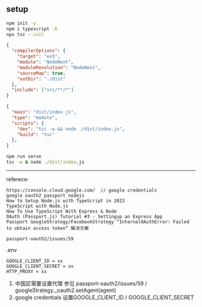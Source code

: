 ## setup

```cmd
npm init -y
npm i typescript -D
npx tsc --init
```

```json
{
  "compilerOptions": {
    "target": "es5",
    "module": "NodeNext",
    "moduleResolution": "NodeNext",
    "sourceMap": true,
    "outDir": "./dist"
  },
  "include": ["src/**/*"]
}
```

```json
{
  "main": "dist/index.js",
  "type": "module",
  "scripts": {
    "dev": "tsc -w && node ./dist/index.js",
    "build": "tsc"
  },
}
```

```cmd
npm run serve
tsc -w & node ./dist/index.js
```

----

referece:

```
https://console.cloud.google.com/  // google credentials
google oauth2 passport nodejs
How to Setup Node.js with TypeScript in 2023
TypeScript with Node.js
How To Use TypeScript With Express & Node
OAuth (Passport.js) Tutorial #3 - Settingup an Express App
Passport GoogleStrategy/FacebookStrategy “InternalOAuthError: Failed to obtain access token“ 解决方案

passport-oauth2/issues/59
```

.env
```
GOOGLE_CLIENT_ID = xx
GOOGLE_CLIENT_SECRET = xx
HTTP_PROXY = xx
```
1. 中国区需要设置代理 参见 passport-oauth2/issues/59 / googleStrategy._oauth2.setAgent(agent)
2. google credentials 设置GOOGLE_CLIENT_ID / GOOGLE_CLIENT_SECRET
